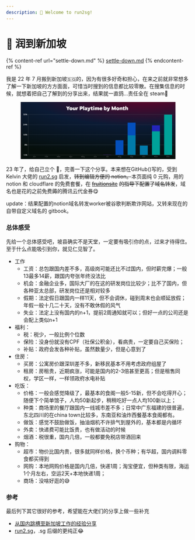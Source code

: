 ```yaml
---
description: 👋 Welcome to run2sg!
---
```


# 🏃 润到新加坡

{% content-ref url="settle-down.md" %}
[settle-down.md](settle-down.md)
{% endcontent-ref %}

我是 22 年 7 月搬到新加坡🇸🇬的，因为有很多好奇和担心，在来之前就非常想多了解一下新加坡的方方面面，可惜当时搜到的信息都比较零散。在搜集信息的时候，就想着把自己了解到的分享出来，结果就一直鸽…责任全在 steam🤣

<figure><img src=".gitbook/assets/Untitled.png" alt=""><figcaption></figcaption></figure>

23 年了，给自己立个 🚩，完善一下这个分享。本来想在GitHub()写的，受到 Kelvin 大佬的 [run2.sg](http://run2.sg/) 启发，~~转到编辑方便的 notion。~~本页面纯 0 元购，用的 notion 和 cloudflare 的免费套餐，~~在~~ [~~fruitionsite~~](https://fruitionsite.com/) ~~的指导下配置了域名转发~~，域名也是花的之前免费薅的腾讯云代金券😋&#x20;

update：结果配置的notion域名转发worker被谷歌判断欺诈网站，又转来现在的自带自定义域名的 gitbook。

### 总体感受

先给一个总体感受吧，坡县确实不是天堂，一定要有吸引你的点，过来才待得住。至于什么点能吸引到你，就见仁见智了。

* 工作
  * 工资：总包跟国内差不多，高级岗可能还比不过国内，但时薪完爆；一般13最多14薪，跟国内夸张年终没法比
  * 机会：金融企业多，国际大厂的在这的研发岗位比较少；比不了国内，但各种亚太总部，研发岗位还是相对较多
  * 假期：法定假日跟国内一样11天，但不会调休，碰到周末也会顺延放假；年假一般十几二十天，没有不敢休假的风气
  * 失业：法定上没有国内的n+1，提前2周通知就可以；但好一点的公司还是会配上类似n+1
* 福利：
  * 税：税少，一般比例个位数
  * 保险：没身份就没有CPF（社保公积金），看病贵，一定要自己买保险；
  * 补贴：政府会发各种补贴，虽然数量少，但是心意到了
* 住房：
  * 买房：公寓房价跟深圳差不多，新移民基本不用考虑政府组屋了
  * 租房：房租贵，近期疯涨，可能是国内的2-3倍甚至更高；但是租售同权，学区一样，一样领政府水电补贴
* 吃饭：
  * 价格：一般会感觉降级了，最基本的食阁一般5-15新，但不会吃得开心；随便下个简单馆子，人均50新起步，稍稍吃好一点人均100新以上；
  * 种类：商场里的餐厅跟国内一线城市差不多；日常中广东福建的很普遍，东北四川的在china town比较多，东南亚和油炸西餐基本食阁都有。
  * 做饭：感觉不鼓励做饭，抽油烟机不许排气到屋外的，基本都是内循环
  * 外卖：快递费可能比饭贵，也有做活动的时候
  * 烟酒：税很重，国内几倍，一般都要免税店带酒回来
* 购物：
  * 超市：物价比国内贵，很多就同样价格，换个币种；有华超，国内调料零食都买得到
  * 网购：本地网购价格是国内几倍，快递1周；淘宝便宜，但种类有限，海运1个月左右，空运2天+本地快递1周；
  * 商场：没啥好逛的😅

### 参考

最后列下其它很好的参考，希望能在大佬们的分享上做一些补充

* [从国内跳槽至新加坡工作的经验分享](https://wsgzao.github.io/post/singapore/)
* [run2.sg](http://run2.sg/)，.sg 后缀的更纯正😂
